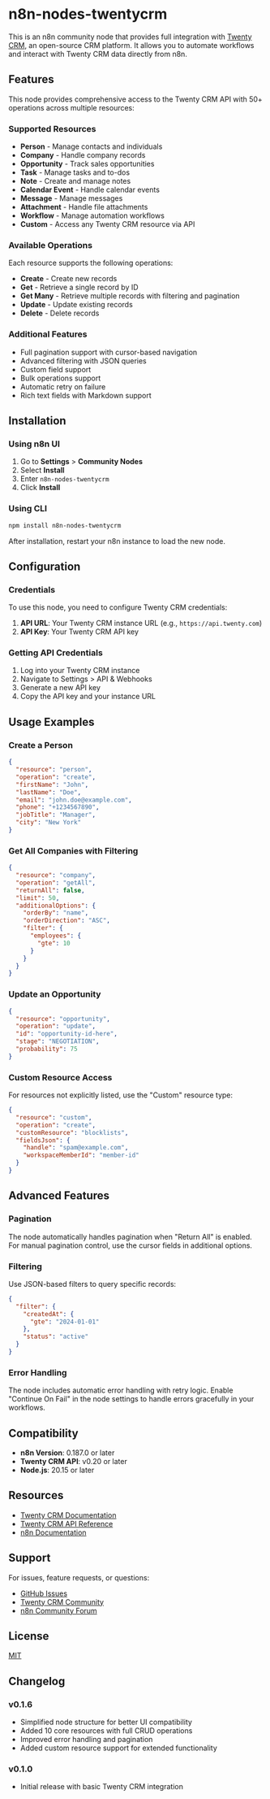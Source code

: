 # n8n-nodes-twentycrm

This is an n8n community node that provides full integration with [Twenty CRM](https://twenty.com), an open-source CRM platform. It allows you to automate workflows and interact with Twenty CRM data directly from n8n.

## Features

This node provides comprehensive access to the Twenty CRM API with 50+ operations across multiple resources:

### Supported Resources

- **Person** - Manage contacts and individuals
- **Company** - Handle company records
- **Opportunity** - Track sales opportunities
- **Task** - Manage tasks and to-dos
- **Note** - Create and manage notes
- **Calendar Event** - Handle calendar events
- **Message** - Manage messages
- **Attachment** - Handle file attachments
- **Workflow** - Manage automation workflows
- **Custom** - Access any Twenty CRM resource via API

### Available Operations

Each resource supports the following operations:
- **Create** - Create new records
- **Get** - Retrieve a single record by ID
- **Get Many** - Retrieve multiple records with filtering and pagination
- **Update** - Update existing records
- **Delete** - Delete records

### Additional Features

- Full pagination support with cursor-based navigation
- Advanced filtering with JSON queries
- Custom field support
- Bulk operations support
- Automatic retry on failure
- Rich text fields with Markdown support

## Installation

### Using n8n UI

1. Go to **Settings** > **Community Nodes**
2. Select **Install**
3. Enter `n8n-nodes-twentycrm`
4. Click **Install**

### Using CLI

```bash
npm install n8n-nodes-twentycrm
```

After installation, restart your n8n instance to load the new node.

## Configuration

### Credentials

To use this node, you need to configure Twenty CRM credentials:

1. **API URL**: Your Twenty CRM instance URL (e.g., `https://api.twenty.com`)
2. **API Key**: Your Twenty CRM API key

### Getting API Credentials

1. Log into your Twenty CRM instance
2. Navigate to Settings > API & Webhooks
3. Generate a new API key
4. Copy the API key and your instance URL

## Usage Examples

### Create a Person

```json
{
  "resource": "person",
  "operation": "create",
  "firstName": "John",
  "lastName": "Doe",
  "email": "john.doe@example.com",
  "phone": "+1234567890",
  "jobTitle": "Manager",
  "city": "New York"
}
```

### Get All Companies with Filtering

```json
{
  "resource": "company",
  "operation": "getAll",
  "returnAll": false,
  "limit": 50,
  "additionalOptions": {
    "orderBy": "name",
    "orderDirection": "ASC",
    "filter": {
      "employees": {
        "gte": 10
      }
    }
  }
}
```

### Update an Opportunity

```json
{
  "resource": "opportunity",
  "operation": "update",
  "id": "opportunity-id-here",
  "stage": "NEGOTIATION",
  "probability": 75
}
```

### Custom Resource Access

For resources not explicitly listed, use the "Custom" resource type:

```json
{
  "resource": "custom",
  "operation": "create",
  "customResource": "blocklists",
  "fieldsJson": {
    "handle": "spam@example.com",
    "workspaceMemberId": "member-id"
  }
}
```

## Advanced Features

### Pagination

The node automatically handles pagination when "Return All" is enabled. For manual pagination control, use the cursor fields in additional options.

### Filtering

Use JSON-based filters to query specific records:

```json
{
  "filter": {
    "createdAt": {
      "gte": "2024-01-01"
    },
    "status": "active"
  }
}
```

### Error Handling

The node includes automatic error handling with retry logic. Enable "Continue On Fail" in the node settings to handle errors gracefully in your workflows.

## Compatibility

- **n8n Version**: 0.187.0 or later
- **Twenty CRM API**: v0.20 or later
- **Node.js**: 20.15 or later

## Resources

- [Twenty CRM Documentation](https://developers.twenty.com)
- [Twenty CRM API Reference](https://developers.twenty.com/rest-api)
- [n8n Documentation](https://docs.n8n.io)

## Support

For issues, feature requests, or questions:
- [GitHub Issues](https://github.com/betterk8s-com/n8n-nodes-twenty/issues)
- [Twenty CRM Community](https://twenty.com/community)
- [n8n Community Forum](https://community.n8n.io)

## License

[MIT](https://github.com/betterk8s-com/n8n-nodes-twenty/blob/main/LICENSE.md)

## Changelog

### v0.1.6
- Simplified node structure for better UI compatibility
- Added 10 core resources with full CRUD operations
- Improved error handling and pagination
- Added custom resource support for extended functionality

### v0.1.0
- Initial release with basic Twenty CRM integration